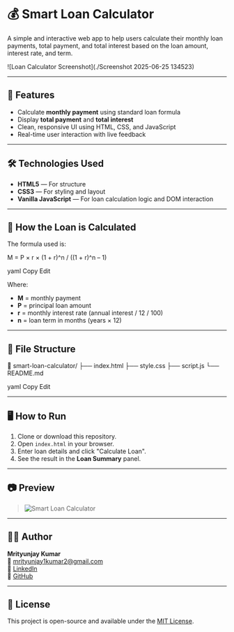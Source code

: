 # 💰 Smart Loan Calculator

A simple and interactive web app to help users calculate their monthly loan payments, total payment, and total interest based on the loan amount, interest rate, and term.

![Loan Calculator Screenshot](./Screenshot 2025-06-25 134523)

---

## 🚀 Features

- Calculate **monthly payment** using standard loan formula
- Display **total payment** and **total interest**
- Clean, responsive UI using HTML, CSS, and JavaScript
- Real-time user interaction with live feedback

---

## 🛠️ Technologies Used

- **HTML5** — For structure
- **CSS3** — For styling and layout
- **Vanilla JavaScript** — For loan calculation logic and DOM interaction

---

## 🧮 How the Loan is Calculated

The formula used is:

M = P × r × (1 + r)^n / ((1 + r)^n – 1)

yaml
Copy
Edit

Where:
- **M** = monthly payment
- **P** = principal loan amount
- **r** = monthly interest rate (annual interest / 12 / 100)
- **n** = loan term in months (years × 12)

---

## 📂 File Structure

📁 smart-loan-calculator/
├── index.html
├── style.css
├── script.js
└── README.md

yaml
Copy
Edit

---

## 🖥️ How to Run

1. Clone or download this repository.
2. Open `index.html` in your browser.
3. Enter loan details and click "Calculate Loan".
4. See the result in the **Loan Summary** panel.

---

## 📷 Preview

> ![Smart Loan Calculator](./loan-preview.png)

---

## 🧑‍💻 Author

**Mrityunjay Kumar**  
📧 [mrityunjay1kumar2@gmail.com](mailto:mrityunjay1kumar2@gmail.com)  
🔗 [LinkedIn](https://www.linkedin.com/in/mrityunjay12)  
🔗 [GitHub](https://github.com/mrityu12)

---

## 📃 License

This project is open-source and available under the [MIT License](LICENSE).
